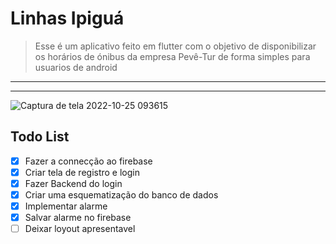 # Linhas Ipiguá 
> Esse é um aplicativo feito em flutter com o objetivo de disponibilizar os horários de ónibus da empresa Pevê-Tur de forma simples para usuarios de android
---
---
![Captura de tela 2022-10-25 093615](https://user-images.githubusercontent.com/97737113/197774573-290744a8-872a-4962-a304-e0c01209ec96.png)


## Todo List

+ [x] Fazer a connecção ao firebase
+ [x] Criar tela de registro e login 
+ [x] Fazer Backend do login 
+ [x] Criar uma esquematização do banco de dados
+ [x] Implementar alarme 
+ [x] Salvar alarme no firebase
+ [ ] Deixar loyout apresentavel
